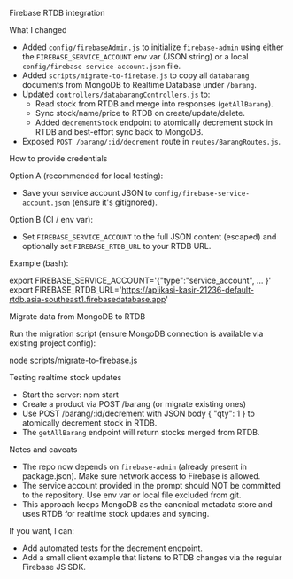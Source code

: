 Firebase RTDB integration

What I changed

- Added `config/firebaseAdmin.js` to initialize `firebase-admin` using either the `FIREBASE_SERVICE_ACCOUNT` env var (JSON string) or a local `config/firebase-service-account.json` file.
- Added `scripts/migrate-to-firebase.js` to copy all `databarang` documents from MongoDB to Realtime Database under `/barang`.
- Updated `controllers/databarangControllers.js` to:
  - Read stock from RTDB and merge into responses (`getAllBarang`).
  - Sync stock/name/price to RTDB on create/update/delete.
  - Added `decrementStock` endpoint to atomically decrement stock in RTDB and best-effort sync back to MongoDB.
- Exposed `POST /barang/:id/decrement` route in `routes/BarangRoutes.js`.

How to provide credentials

Option A (recommended for local testing):
- Save your service account JSON to `config/firebase-service-account.json` (ensure it's gitignored).

Option B (CI / env var):
- Set `FIREBASE_SERVICE_ACCOUNT` to the full JSON content (escaped) and optionally set `FIREBASE_RTDB_URL` to your RTDB URL.

Example (bash):

export FIREBASE_SERVICE_ACCOUNT='{"type":"service_account", ... }'
export FIREBASE_RTDB_URL='https://aplikasi-kasir-21236-default-rtdb.asia-southeast1.firebasedatabase.app'

Migrate data from MongoDB to RTDB

Run the migration script (ensure MongoDB connection is available via existing project config):

node scripts/migrate-to-firebase.js

Testing realtime stock updates

- Start the server: npm start
- Create a product via POST /barang (or migrate existing ones)
- Use POST /barang/:id/decrement with JSON body { "qty": 1 } to atomically decrement stock in RTDB.
- The `getAllBarang` endpoint will return stocks merged from RTDB.

Notes and caveats

- The repo now depends on `firebase-admin` (already present in package.json). Make sure network access to Firebase is allowed.
- The service account provided in the prompt should NOT be committed to the repository. Use env var or local file excluded from git.
- This approach keeps MongoDB as the canonical metadata store and uses RTDB for realtime stock updates and syncing.

If you want, I can:
- Add automated tests for the decrement endpoint.
- Add a small client example that listens to RTDB changes via the regular Firebase JS SDK.
